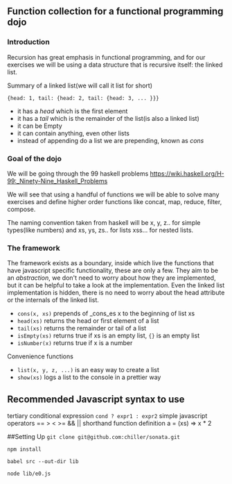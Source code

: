 ## Function collection for a functional programming dojo

### Introduction

Recursion has great emphasis in functional programming, and for our exercises we will be using a data structure that is recursive itself: the linked list.

Summary of a linked list(we will call it list for short)

`{head: 1, tail: {head: 2, tail: {head: 3, ... }}}`
- it has a _head_ which is the first element
- it has a _tail_ which is the remainder of the list(is also a linked list)
- it can be Empty
- it can contain anything, even other lists
- instead of appending do a list we are prepending, known as _cons_

### Goal of the dojo

We will be going through the 99 haskell problems https://wiki.haskell.org/H-99:_Ninety-Nine_Haskell_Problems

We will see that using a handful of functions we will be able to solve many exercises and define higher order functions like concat, map, reduce, filter, compose.

The naming convention taken from haskell will be x, y, z.. for simple types(like numbers) and xs, ys, zs.. for lists xss... for nested lists.

### The framework

The framework exists as a boundary, inside which live the functions that have javascript specific functionality, these are only a few. They aim to be an *abstraction*, we don't need to worry about how they are implemented, but it can be helpful to take a look at the implementation. Even the linked list implementation is hidden, there is no need to worry about the head attribute or the internals of the linked list.

- `cons(x, xs)` prepends of _cons_es x to the beginning of list xs
- `head(xs)` returns the head or first element of a list
- `tail(xs)` returns the remainder or tail of a list
- `isEmpty(xs)` returns true if xs is an empty list, `{}` is an empty list
- `isNumber(x)` returns true if x is a number

Convenience functions

- `list(x, y, z, ...)` is an easy way to create a list
- `show(xs)` logs a list to the console in a prettier way

## Recommended Javascript syntax to use

tertiary conditional expression `cond ? expr1 : expr2`
simple javascript operators == > < >= && ||
shorthand function definition a = (xs) => x * 2

##Setting Up
`git clone git@github.com:chiller/sonata.git`

`npm install`

`babel src --out-dir lib`

`node lib/e0.js`

